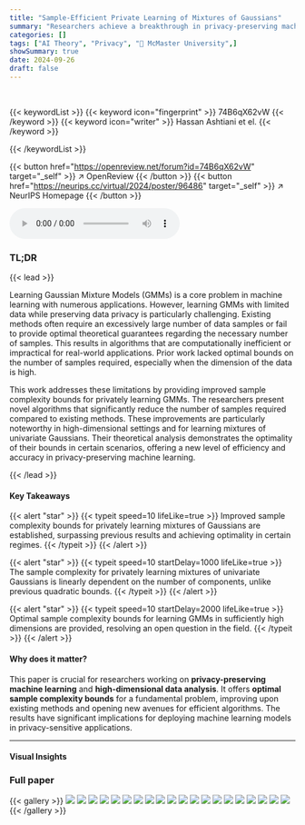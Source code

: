 ```yaml
---
title: "Sample-Efficient Private Learning of Mixtures of Gaussians"
summary: "Researchers achieve a breakthrough in privacy-preserving machine learning by developing sample-efficient algorithms for learning Gaussian Mixture Models, significantly reducing the data needed while m..."
categories: []
tags: ["AI Theory", "Privacy", "🏢 McMaster University",]
showSummary: true
date: 2024-09-26
draft: false
---
```


<br>

{{< keywordList >}}
{{< keyword icon="fingerprint" >}} 74B6qX62vW {{< /keyword >}}
{{< keyword icon="writer" >}} Hassan Ashtiani et el. {{< /keyword >}}
 
{{< /keywordList >}}

{{< button href="https://openreview.net/forum?id=74B6qX62vW" target="_self" >}}
↗ OpenReview
{{< /button >}}
{{< button href="https://neurips.cc/virtual/2024/poster/96486" target="_self" >}}
↗ NeurIPS Homepage
{{< /button >}}


<audio controls>
    <source src="https://ai-paper-reviewer.com/74B6qX62vW/podcast.wav" type="audio/wav">
    Your browser does not support the audio element.
</audio>


### TL;DR


{{< lead >}}

Learning Gaussian Mixture Models (GMMs) is a core problem in machine learning with numerous applications. However, learning GMMs with limited data while preserving data privacy is particularly challenging.  Existing methods often require an excessively large number of data samples or fail to provide optimal theoretical guarantees regarding the necessary number of samples. This results in algorithms that are computationally inefficient or impractical for real-world applications.  Prior work lacked optimal bounds on the number of samples required, especially when the dimension of the data is high.

This work addresses these limitations by providing improved sample complexity bounds for privately learning GMMs.  The researchers present novel algorithms that significantly reduce the number of samples required compared to existing methods. These improvements are particularly noteworthy in high-dimensional settings and for learning mixtures of univariate Gaussians.  Their theoretical analysis demonstrates the optimality of their bounds in certain scenarios, offering a new level of efficiency and accuracy in privacy-preserving machine learning.

{{< /lead >}}


#### Key Takeaways

{{< alert "star" >}}
{{< typeit speed=10 lifeLike=true >}} Improved sample complexity bounds for privately learning mixtures of Gaussians are established, surpassing previous results and achieving optimality in certain regimes. {{< /typeit >}}
{{< /alert >}}

{{< alert "star" >}}
{{< typeit speed=10 startDelay=1000 lifeLike=true >}} The sample complexity for privately learning mixtures of univariate Gaussians is linearly dependent on the number of components, unlike previous quadratic bounds. {{< /typeit >}}
{{< /alert >}}

{{< alert "star" >}}
{{< typeit speed=10 startDelay=2000 lifeLike=true >}} Optimal sample complexity bounds for learning GMMs in sufficiently high dimensions are provided, resolving an open question in the field. {{< /typeit >}}
{{< /alert >}}

#### Why does it matter?
This paper is crucial for researchers working on **privacy-preserving machine learning** and **high-dimensional data analysis**.  It offers **optimal sample complexity bounds** for a fundamental problem, improving upon existing methods and opening new avenues for efficient algorithms. The results have significant implications for deploying machine learning models in privacy-sensitive applications.

------
#### Visual Insights







### Full paper

{{< gallery >}}
<img src="https://ai-paper-reviewer.com/74B6qX62vW/1.png" class="grid-w50 md:grid-w33 xl:grid-w25" />
<img src="https://ai-paper-reviewer.com/74B6qX62vW/2.png" class="grid-w50 md:grid-w33 xl:grid-w25" />
<img src="https://ai-paper-reviewer.com/74B6qX62vW/3.png" class="grid-w50 md:grid-w33 xl:grid-w25" />
<img src="https://ai-paper-reviewer.com/74B6qX62vW/4.png" class="grid-w50 md:grid-w33 xl:grid-w25" />
<img src="https://ai-paper-reviewer.com/74B6qX62vW/5.png" class="grid-w50 md:grid-w33 xl:grid-w25" />
<img src="https://ai-paper-reviewer.com/74B6qX62vW/6.png" class="grid-w50 md:grid-w33 xl:grid-w25" />
<img src="https://ai-paper-reviewer.com/74B6qX62vW/7.png" class="grid-w50 md:grid-w33 xl:grid-w25" />
<img src="https://ai-paper-reviewer.com/74B6qX62vW/8.png" class="grid-w50 md:grid-w33 xl:grid-w25" />
<img src="https://ai-paper-reviewer.com/74B6qX62vW/9.png" class="grid-w50 md:grid-w33 xl:grid-w25" />
<img src="https://ai-paper-reviewer.com/74B6qX62vW/10.png" class="grid-w50 md:grid-w33 xl:grid-w25" />
<img src="https://ai-paper-reviewer.com/74B6qX62vW/11.png" class="grid-w50 md:grid-w33 xl:grid-w25" />
<img src="https://ai-paper-reviewer.com/74B6qX62vW/12.png" class="grid-w50 md:grid-w33 xl:grid-w25" />
<img src="https://ai-paper-reviewer.com/74B6qX62vW/13.png" class="grid-w50 md:grid-w33 xl:grid-w25" />
<img src="https://ai-paper-reviewer.com/74B6qX62vW/14.png" class="grid-w50 md:grid-w33 xl:grid-w25" />
<img src="https://ai-paper-reviewer.com/74B6qX62vW/15.png" class="grid-w50 md:grid-w33 xl:grid-w25" />
<img src="https://ai-paper-reviewer.com/74B6qX62vW/16.png" class="grid-w50 md:grid-w33 xl:grid-w25" />
<img src="https://ai-paper-reviewer.com/74B6qX62vW/17.png" class="grid-w50 md:grid-w33 xl:grid-w25" />
<img src="https://ai-paper-reviewer.com/74B6qX62vW/18.png" class="grid-w50 md:grid-w33 xl:grid-w25" />
<img src="https://ai-paper-reviewer.com/74B6qX62vW/19.png" class="grid-w50 md:grid-w33 xl:grid-w25" />
<img src="https://ai-paper-reviewer.com/74B6qX62vW/20.png" class="grid-w50 md:grid-w33 xl:grid-w25" />
{{< /gallery >}}